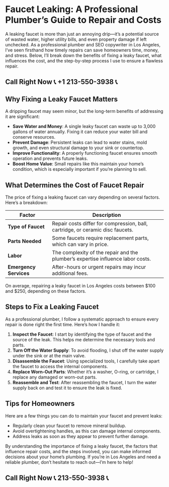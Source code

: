 # Faucet Leaking: A Professional Plumber’s Guide to Repair and Costs  

A leaking faucet is more than just an annoying drip—it’s a potential source of wasted water, higher utility bills, and even property damage if left unchecked. As a professional plumber and SEO copywriter in Los Angeles, I’ve seen firsthand how timely repairs can save homeowners time, money, and stress. Below, I’ll break down the benefits of fixing a leaky faucet, what influences the cost, and the step-by-step process I use to ensure a flawless repair.  

## Call Right Now 📞 +1 213-550-3938 📞

## Why Fixing a Leaky Faucet Matters  

A dripping faucet may seem minor, but the long-term benefits of addressing it are significant:  
- **Save Water and Money**: A single leaky faucet can waste up to 3,000 gallons of water annually. Fixing it can reduce your water bill and conserve resources.  
- **Prevent Damage**: Persistent leaks can lead to water stains, mold growth, and even structural damage to your sink or countertop.  
- **Improve Functionality**: A properly functioning faucet ensures smooth operation and prevents future leaks.  
- **Boost Home Value**: Small repairs like this maintain your home’s condition, which is especially important if you’re planning to sell.  

## What Determines the Cost of Faucet Repair  

The price of fixing a leaking faucet can vary depending on several factors. Here’s a breakdown:  

| **Factor**            | **Description**                                                                 |  
|------------------------|---------------------------------------------------------------------------------|  
| **Type of Faucet**     | Repair costs differ for compression, ball, cartridge, or ceramic disc faucets.   |  
| **Parts Needed**       | Some faucets require replacement parts, which can vary in price.               |  
| **Labor**              | The complexity of the repair and the plumber’s expertise influence labor costs. |  
| **Emergency Services** | After-hours or urgent repairs may incur additional fees.                        |  

On average, repairing a leaky faucet in Los Angeles costs between $100 and $250, depending on these factors.  

## Steps to Fix a Leaking Faucet  

As a professional plumber, I follow a systematic approach to ensure every repair is done right the first time. Here’s how I handle it:  

1. **Inspect the Faucet**: I start by identifying the type of faucet and the source of the leak. This helps me determine the necessary tools and parts.  
2. **Turn Off the Water Supply**: To avoid flooding, I shut off the water supply under the sink or at the main valve.  
3. **Disassemble the Faucet**: Using specialized tools, I carefully take apart the faucet to access the internal components.  
4. **Replace Worn-Out Parts**: Whether it’s a washer, O-ring, or cartridge, I replace any damaged or worn-out parts.  
5. **Reassemble and Test**: After reassembling the faucet, I turn the water supply back on and test it to ensure the leak is fixed.  

## Tips for Homeowners  

Here are a few things you can do to maintain your faucet and prevent leaks:  
- Regularly clean your faucet to remove mineral buildup.  
- Avoid overtightening handles, as this can damage internal components.  
- Address leaks as soon as they appear to prevent further damage.  

By understanding the importance of fixing a leaky faucet, the factors that influence repair costs, and the steps involved, you can make informed decisions about your home’s plumbing. If you’re in Los Angeles and need a reliable plumber, don’t hesitate to reach out—I’m here to help!
## Call Right Now 📞 213-550-3938 📞